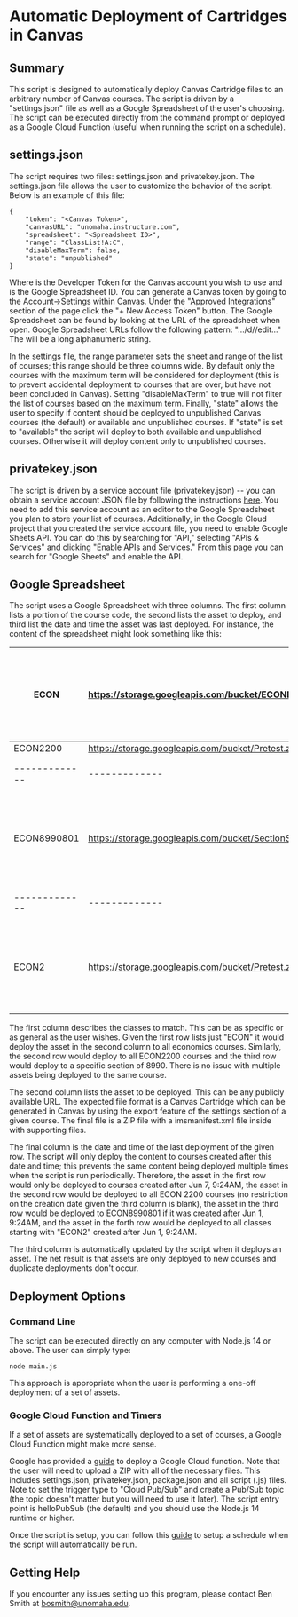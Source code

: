 # Automatic Deployment of Cartridges in Canvas

## Summary

This script is designed to automatically deploy Canvas Cartridge files to an arbitrary number of Canvas courses.  The script is driven by a "settings.json" file as well as a Google Spreadsheet of the user's choosing.  The script can be executed directly from the command prompt or deployed as a Google Cloud Function (useful when running the script on a schedule).

## settings.json

The script requires two files: settings.json and privatekey.json.  The settings.json file allows the user to customize the behavior of the script.  Below is an example of this file:

```
{
    "token": "<Canvas Token>",
    "canvasURL": "unomaha.instructure.com",
    "spreadsheet": "<Spreadsheet ID>",
    "range": "ClassList!A:C",
    "disableMaxTerm": false,
    "state": "unpublished"
}
```

Where <Canvas Token> is the Developer Token for the Canvas account you wish to use and <Spreadsheet ID> is the Google Spreadsheet ID.  You can generate a Canvas token by going to the Account->Settings within Canvas.  Under the "Approved Integrations" section of the page click the "+ New Access Token" button.   The Google Spreadsheet can be found by looking at the URL of the spreadsheet when open. Google Spreadsheet URLs follow the following pattern: ".../d/<Spreadsheet ID>/edit..."  The <Spreadsheet ID> will be a long alphanumeric string.  

In the settings file, the range parameter sets the sheet and range of the list of courses; this range should be three columns wide.  By default only the courses with the maximum term will be considered for deployment (this is to prevent accidental deployment to courses that are over, but have not been concluded in Canvas).  Setting "disableMaxTerm" to true will not filter the list of courses based on the maximum term.  Finally, "state" allows the user to specify if content should be deployed to unpublished Canvas courses (the default) or available and unpublished courses.    If "state" is set to "available" the script will deploy to both available and unpublished courses.  Otherwise it will deploy content only to unpublished courses.

## privatekey.json

The script is driven by a service account file (privatekey.json) -- you can obtain a service account JSON file by following the instructions [here](https://cloud.google.com/iam/docs/creating-managing-service-account-keys).  You need to add this service account as an editor to the Google Spreadsheet you plan to store your list of courses.   Additionally, in the Google Cloud project that you created the service account file, you need to enable Google Sheets API.  You can do this by searching for "API," selecting "APIs & Services" and clicking "Enable APIs and Services."  From this page you can search for "Google Sheets" and enable the API.

## Google Spreadsheet

The script uses a Google Spreadsheet with three columns.  The first column lists a portion of the course code, the second lists the asset to deploy, and third list the date and time the asset was last deployed. For instance, the content of the spreadsheet might look something like this:

| ECON     | https://storage.googleapis.com/bucket/ECONBranding.zip | Mon Jun 07 2021 09:24:03 GMT-0500 (Central Daylight Time) |
| ------------- | ------------- | ------------- |
| ECON2200 | https://storage.googleapis.com/bucket/Pretest.zip |  |
| ------------- | ------------- | ------------- |    
| ECON8990801 | https://storage.googleapis.com/bucket/SectionSpecific.zip | Tue Jun 01 2021 09:24:03 GMT-0500 (Central Daylight Time) |
| ------------- | ------------- | ------------- |
| ECON2 | https://storage.googleapis.com/bucket/Pretest.zip | Tue Jun 01 2021 09:24:03 GMT-0500 (Central Daylight Time) |

The first column describes the classes to match.  This can be as specific or as general as the user wishes.  Given the first row lists just "ECON" it would deploy the asset in the second column to all economics courses.  Similarly, the second row would deploy to all ECON2200 courses and the third row would deploy to a specific section of 8990.  There is no issue with multiple assets being deployed to the same course.

The second column lists the asset to be deployed.  This can be any publicly available URL.  The expected file format is a Canvas Cartridge which can be generated in Canvas by using the export feature of the settings section of a given course.  The final file is a ZIP file with a imsmanifest.xml file inside with supporting files.

The final column is the date and time of the last deployment of the given row.   The script will only deploy the content to courses created after this date and time; this prevents the same content being deployed multiple times when the script is run periodically.  Therefore, the asset in the first row would only be deployed to courses created after Jun 7, 9:24AM, the asset in the second row would be deployed to all ECON 2200 courses (no restriction on the creation date given the third column is blank), the asset in the third row would be deployed to ECON8990801 if it was created after Jun 1, 9:24AM, and the asset in the forth row would be deployed to all classes starting with "ECON2" created after Jun 1, 9:24AM.

The third column is automatically updated by the script when it deploys an asset.  The net result is that assets are only deployed to new courses and duplicate deployments don't occur.

## Deployment Options

### Command Line

The script can be executed directly on any computer with Node.js 14 or above.  The user can simply type:

```
node main.js
```

This approach is appropriate when the user is performing a one-off deployment of a set of assets.

### Google Cloud Function and Timers

If a set of assets are systematically deployed to a set of courses, a Google Cloud Function might make more sense.  

Google has provided a [guide](https://cloud.google.com/functions/docs/quickstart-console) to deploy a Google Cloud function.  Note that the user will need to upload a ZIP with all of the necessary files.  This includes settings.json, privatekey.json, package.json and all script (.js) files.   Note to set the trigger type to "Cloud Pub/Sub" and create a Pub/Sub topic (the topic doesn't matter but you will need to use it later).  The script entry point is helloPubSub (the default) and you should use the Node.js 14 runtime or higher.

Once the script is setup, you can follow this [guide](https://cloud.google.com/scheduler/docs/tut-pub-sub) to setup a schedule when the script will automatically be run.

## Getting Help

If you encounter any issues setting up this program, please contact Ben Smith at bosmith@unomaha.edu.
